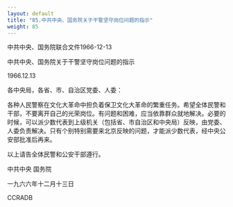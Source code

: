```yaml
---
layout: default
title: "85.中共中央、国务院关于干警坚守岗位问题的指示"
weight: 85
---
```


中共中央、国务院联合文件1966-12-13

中共中央、国务院关于干警坚守岗位问题的指示

1966.12.13

各中央局，各省、市、自治区党委、人委：

各种人民警察在文化大革命中担负着保卫文化大革命的繁重任务。希望全体民警和干部，不要离开自己的光荣岗位。有问题和困难，应当依靠群众就地解决。必要的时候，可以派少数代表到上级机关（包括省、市自治区和中央局）反映，由党委、人委负责解决。只有个别特别需要来北京反映的问题，才能派少数代表，经中央公安部批准后再来。

以上请告全体民警和公安干部遵行。

中共中央  国务院

一九六六年十二月十三日

CCRADB

